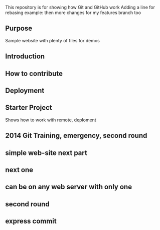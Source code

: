 
This repository is for showing how Git and GitHub work
Adding a line for rebasing example:
then more changes for my features branch too


## Purpose

Sample website with plenty of files for demos

## Introduction

## How to contribute

## Deployment

## Starter Project
Shows how to work with remote, deploment

## 2014 Git Training, emergency, second round

## simple web-site next part

## next one

## can be on any web server with only one

## second round

## express commit



